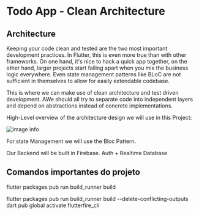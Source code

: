 # Todo App - Clean Architecture

## Architecture

Keeping your code clean and tested are the two most important development practices. In Flutter, this is even more true than with other frameworks. On one hand, it's nice to hack a quick app together, on the other hand, larger projects start falling apart when you mix the business logic everywhere. Even state management patterns like BLoC are not sufficient in themselves to allow for easily extendable codebase.

This is where we can make use of clean architecture and test driven development. AWe should all try to separate code into independent layers and depend on abstractions instead of concrete implementations.

High-Level overview of the architecture design we will use in this Project:


![image info](images/Architecture.png)



For state Management we will use the Bloc Pattern.

Our Backend will be built in Firebase. Auth + Realtime Database

## Comandos importantes do projeto

flutter packages pub run build_runner build 

flutter packages pub run build_runner build --delete-conflicting-outputs
dart pub global activate flutterfire_cli